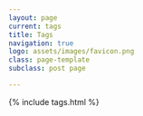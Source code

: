 ```yaml
---
layout: page
current: tags
title: Tags
navigation: true
logo: assets/images/favicon.png
class: page-template
subclass: post page

---
```


{% include tags.html %}
